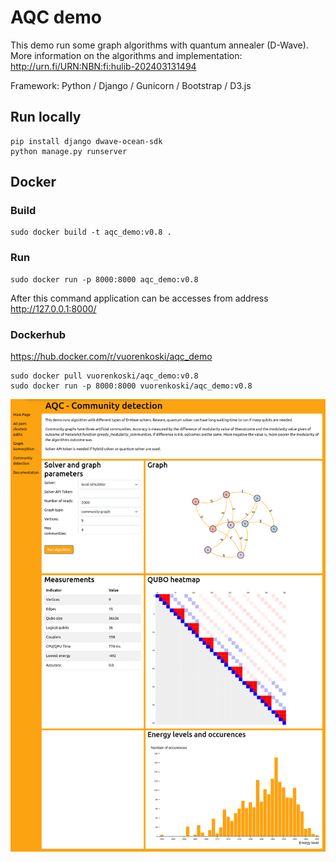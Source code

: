 # AQC demo

This demo run some graph algorithms with quantum annealer (D-Wave). More information on the algorithms and implementation: http://urn.fi/URN:NBN:fi:hulib-202403131494

Framework: Python / Django / Gunicorn / Bootstrap / D3.js

## Run locally

```
pip install django dwave-ocean-sdk
python manage.py runserver
```

## Docker

### Build

```
sudo docker build -t aqc_demo:v0.8 .
```

### Run

```
sudo docker run -p 8000:8000 aqc_demo:v0.8
```

After this command application can be accesses from address http://127.0.0.1:8000/

### Dockerhub

https://hub.docker.com/r/vuorenkoski/aqc_demo

```
sudo docker pull vuorenkoski/aqc_demo:v0.8
sudo docker run -p 8000:8000 vuorenkoski/aqc_demo:v0.8
```

![screenshot](screenshot.png)
